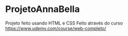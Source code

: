# ProjetoAnnaBella
Projeto feito usando HTML e CSS
Feito através do curso https://www.udemy.com/course/web-completo/
